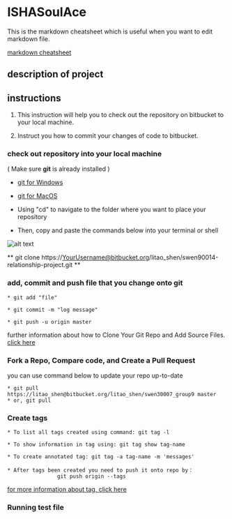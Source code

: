 # ISHASoulAce

This is the markdown cheatsheet which is useful when you want to edit
markdown file.

[markdown cheatsheet](https://github.com/adam-p/markdown-here/wiki/Markdown-Cheatsheet)

## description of project

## instructions

1. This instruction will help you to check out the repository on bitbucket to
your local machine.

2. Instruct you how to commit your changes of code to bitbucket.

### check out repository into your local machine

( Make sure **git** is already installed )

* [git for Windows](http://msysgit.github.io)

* [git for MacOS](http://sourceforge.net/projects/git-osx-installer/)

+ Using "cd" to navigate to the folder where you want to place your
repository

+ Then, copy and paste the commands below into your terminal or shell


![alt text](https://bitbucket.org/litao_shen/swen30007_group9/raw/d90135153ea8f5cf40c187dfb666560c97632ead/clone_repo.png
"clone repo instructions")

** git clone
https://YourUsername@bitbucket.org/litao_shen/swen90014-relationship-project.git **


### add, commit and push file that you change onto git

```
* git add "file"

* git commit -m "log message"

* git push -u origin master
```

further information about how to Clone Your Git Repo and Add Source Files.
[click
here](https://confluence.atlassian.com/display/BITBUCKET/Clone+Your+Git+Repo+and+Add+Source+Files)

### Fork a Repo, Compare code, and Create a Pull Request

you can use command below to update your repo up-to-date

```
* git pull https://litao_shen@bitbucket.org/litao_shen/swen30007_group9 master
* or, git pull 
```

### Create tags

```
* To list all tags created using command: git tag -l

* To show information in tag using: git tag show tag-name

* To create annotated tag: git tag -a tag-name -m 'messages'

* After tags been created you need to push it onto repo by：
                git push origin --tags
```
[for more information about tag, click here](http://git-scm.com/book/en/Git-Basics-Tagging)
                
### Running test file
